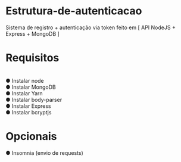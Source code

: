 # Estrutura-de-autenticacao
Sistema de registro + autenticação via token feito em [ API NodeJS + Express + MongoDB ]
<br>
# Requisitos
<br>
● Instalar node<br>
● Instalar MongoDB<br>
● Instalar Yarn<br>
● Instalar body-parser<br>
● Instalar Express<br>
● Instalar bcryptjs<br>

# Opcionais

● Insomnia (envio de requests)

